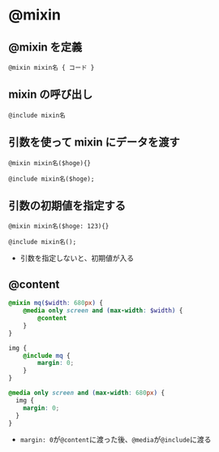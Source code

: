 # @mixin

## @mixin を定義

`@mixin mixin名 { コード }`

## mixin の呼び出し

`@include mixin名`

## 引数を使って mixin にデータを渡す

`@mixin mixin名($hoge){}`

`@include mixin名($hoge);`

## 引数の初期値を指定する

`@mixin mixin名($hoge: 123){}`

`@include mixin名();`

* 引数を指定しないと、初期値が入る

## @content

```style.scss
@mixin mq($width: 680px) {
    @media only screen and (max-width: $width) {
        @content
    }
}

img {
    @include mq {
        margin: 0;
    }
}
```

```style.css
@media only screen and (max-width: 680px) {
  img {
    margin: 0;
  }
}
```

* `margin: 0`が`@content`に渡った後、`@media`が`@include`に渡る


